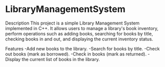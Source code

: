 # LibraryManagementSystem

Description
This project is a simple Library Management System implemented in C++. It allows users to manage a library's book inventory, perform operations such as adding books, searching for books by title, checking books in and out, and displaying the current inventory status.

Features
-Add new books to the library.
-Search for books by title.
-Check out books (mark as borrowed).
-Check in books (mark as returned).
-Display the current list of books in the library.
